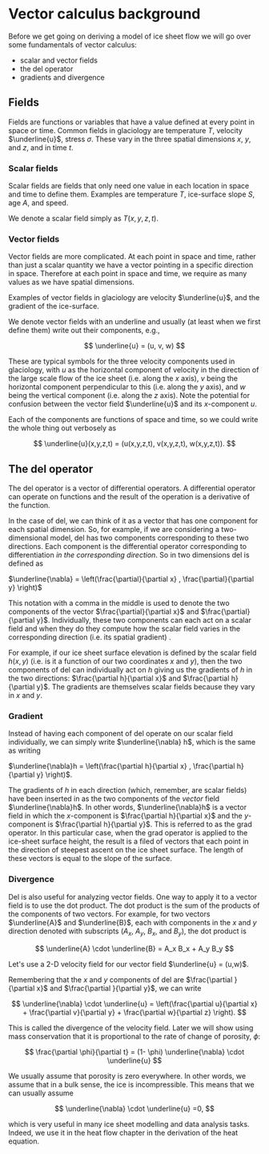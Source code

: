 # Vector calculus background
Before we get going on deriving a model of ice sheet flow we will go over some fundamentals of vector calculus:
- scalar and vector fields
- the del operator
- gradients and divergence

## Fields

Fields are functions or variables that have a value defined at every point in space or time. Common fields in glaciology are temperature $T$, velocity $\underline{u}$, stress $\sigma$. These vary in the three spatial dimensions $x$, $y$, and $z$, and in time $t$.

### Scalar fields
Scalar fields are fields that only need one value in each location in space and time to define them. Examples are temperature $T$, ice-surface slope $S$, age $A$, and speed. 

We denote a scalar field simply as $T(x,y,z,t)$.

### Vector fields
Vector fields are more complicated. At each point in space and time, rather than just a scalar quantity we have a vector pointing in a specific direction in space. Therefore at each point in space and time, we require as many values as we have spatial dimensions. 

Examples of vector fields in glaciology are velocity $\underline{u}$, and the gradient of the ice-surface.

We denote vector fields with an underline and usually (at least when we first define them) write out their components, e.g.,

$$
\underline{u} = (u, v, w)
$$

These are typical symbols for the three velocity components used in glaciology, with $u$ as the horizontal component of velocity in the direction of the large scale flow of the ice sheet (i.e. along the $x$ axis), $v$ being the horizontal component perpendicular to this (i.e. along the $y$ axis), and $w$ being the vertical component (i.e. along the $z$ axis). Note the potential for confusion between the vector field $\underline{u}$ and its $x$-component $u$.

Each of the components are functions of space and time, so we could write the whole thing out verbosely as

$$
\underline{u}(x,y,z,t) = (u(x,y,z,t), v(x,y,z,t), w(x,y,z,t)).
$$

## The del operator
The del operator is a vector of differential operators. A differential operator can operate on functions and the result of the operation is a derivative of the function. 

In the case of del, we can think of it as a vector that has one component for each spatial dimension. So, for example, if we are considering a two-dimensional model, del has two components corresponding to these two directions. Each component is the differential operator corresponding to differentiation *in the corresponding direction*. So in two dimensions del is defined as 

$\underline{\nabla} = \left(\frac{\partial}{\partial x} , \frac{\partial}{\partial y} \right)$

This notation with a comma in the middle is used to denote the two components of the vector $\frac{\partial}{\partial x}$ and $\frac{\partial}{\partial y}$. Individually, these two components can each act on a scalar field and when they do they compute how the scalar field varies in the corresponding direction (i.e. its spatial gradient) . 

For example, if our ice sheet surface elevation is defined by the scalar field $h(x,y)$ (i.e. is it a function of our two coordinates $x$ and $y$), then the two components of del can individually act on $h$ giving us the gradients of $h$ in the two directions:  $\frac{\partial h}{\partial x}$ and $\frac{\partial h}{\partial y}$. The gradients are themselves scalar fields because they vary in $x$ and $y$. 

### Gradient

Instead of having each component of del operate on our scalar field individually, we can simply write $\underline{\nabla} h$, which is the same as writing 

$\underline{\nabla}h = \left(\frac{\partial h}{\partial x} , \frac{\partial h}{\partial y} \right)$.

The gradients of $h$ in each direction (which, remember, are scalar fields) have been inserted in as the two components of the *vector* field $\underline{\nabla}h$. 
In other words, $\underline{\nabla}h$ is a vector field in which the $x$-component is $\frac{\partial h}{\partial x}$ and the $y$-component is $\frac{\partial h}{\partial y}$. 
This is referred to as the grad operator. In this particular case, when the grad operator is applied to the ice-sheet surface height, the result is a filed of vectors that each point in the direction of steepest ascent on the ice sheet surface. The length of these vectors is equal to the slope of the surface. 

### Divergence
Del is also useful for analyzing vector fields. One way to apply it to a vector field is to use the dot product. 
The dot product is the sum of the products of the components of two vectors. 
For example, for two vectors $\underline{A}$ and $\underline{B}$, each with components in the $x$ and $y$ direction denoted with subscripts ($A_x$, $A_y$, $B_x$, and $B_y$), the dot product is 

$$
\underline{A} \cdot \underline{B} = A_x B_x + A_y B_y
$$

Let's use a 2-D velocity field for our vector field $\underline{u} = (u,w)$.


Remembering that the $x$ and $y$ components of del are $\frac{\partial }{\partial x}$ and $\frac{\partial }{\partial y}$, we can write 

$$
\underline{\nabla} \cdot \underline{u} = \left(\frac{\partial u}{\partial x} + \frac{\partial v}{\partial y} + \frac{\partial w}{\partial z} \right).
$$

This is called the divergence of the velocity field. Later we will show using mass conservation that it is proportional to the rate of change of porosity, $\phi$:

$$
\frac{\partial \phi}{\partial t} = (1- \phi) \underline{\nabla} \cdot \underline{u} 
$$

We usually assume that porosity is zero everywhere. In other words, we assume that in a bulk sense, the ice is incompressible. This means that we can usually assume 

$$
\underline{\nabla} \cdot \underline{u} =0, 
$$

which is very useful in many ice sheet modelling and data analysis tasks. Indeed, we use it in the heat flow chapter in the derivation of the heat equation. 
